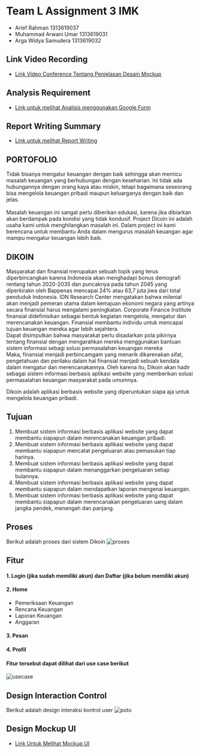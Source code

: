# Team L Assignment 3 IMK <br>
- Arief Rahman              1313619037 <br>
- Muhammad Arwani Umar      1313619031 <br>
- Arga Widya Samudera       1313619032

## Link Video Recording <br>
- <a href = "https://youtu.be/vLceVgqu2BU">Link Video Conference Tentang Penjelasan Desain Mockup </a>

## Analysis Requirement
- <a href = "https://github.com/devreption/HCI-Dikoin/tree/main/phase1">Link untuk melihat Analisis menggunakan Google Form </a>

## Report Writing Summary
- <a href = "https://github.com/devreption/HCI-Dikoin/tree/main/Report%20Writing%20Summary">Link untuk melihat Report Writing </a>
## PORTOFOLIO <br>
Tidak bisanya mengatur keuangan dengan baik sehingga akan memicu masalah keuangan yang berhubungan dengan keseharian. Ini tidak ada hubungannya dengan orang kaya atau miskin, tetapi bagaimana seseorang bisa mengelola keuangan pribadi maupun keluarganya dengan baik dan jelas.
<br> <br>
Masalah keuangan ini sangat perlu diberikan edukasi, karena jika dibiarkan akan berdampak pada kondisi yang tidak kondusif. Project Dicoin ini adalah usaha kami untuk menghilangkan masalah ini. Dalam project ini kami berencana untuk membantu Anda dalam mengurus masalah keuangan agar mampu mengatur keuangan lebih baik.
## DIKOIN <br>
Masyarakat dan finansial merupakan sebuah topik yang terus diperbincangkan karena
Indonesia akan menghadapi bonus demografi rentang tahun 2020-2035 dan puncaknya pada
tahun 2045 yang diperkirakn oleh Bappenas mencapai 24% atau 63,7 juta jiwa dari total
penduduk Indonesia. IDN Research Center mengatakan bahwa milenial akan menjadi pemeran
utama dalam kemajuan ekonomi negara yang artinya secara finansial harus mengalami
peningkatan. Corporate Finance Institute finansial didefinisikan sebagai bentuk kegiatan
mengelola, mengatur dan merencanakan keuangan. Finansial membantu individu untuk
mencapai tujuan keuangan mereka agar lebih sejahtera.
<br>
Dapat disimpulkan bahwa masyarakat perlu disadarkan pola pikirnya tentang finansial
dengan mengarahkan mereka menggunakan bantuan sistem informasi sebagi solusi
permasalahan keuangan mereka
<br>
Maka, finansial menjadi perbincamgam yang menarik dikarenakan sifat, pengetahuan
dan perilaku dalam hal finansial menjadi sebuah kendala dalam mengatur dan
merencanakannya. Oleh karena itu, Dikoin akan hadir sebagai sistem informasi berbasis
aplikasi website yang memberikan solusi permasalahan keuangan masyarakat pada umumnya. <br>

Dikoin adalah aplikasi berbasis website yang diperuntukan siapa aja untuk mengelola keuangan pribadi.

## Tujuan <br>
1. 	Membuat sistem informasi berbasis aplikasi website yang dapat membantu siapapun dalam merencanakan keuangan pribadi. <br>
2. 	Membuat sistem informasi berbasis aplikasi website yang dapat membantu siapapun mencatat pengeluaran atau pemasukan tiap harinya.<br>
3. 	Membuat sistem informasi berbasis aplikasi website yang dapat membantu siapapun dalam menanggarkan pengeluaran setiap bulannya.<br>
4. 	Membuat sistem informasi berbasis aplikasi website yang dapat membantu siapapun dalam mendapatkan laporan mengenai keuangan.<br>
5. 	Membuat sistem informasi berbasis aplikasi website  yang dapat membantu siapapun dalam merencanakan pengeluaran uang dalam jangka pendek, menengah dan panjang.<br>

## Proses
Berikut adalah proses dari sistem Dikoin
![proses](https://github.com/devreption/HCI-Dikoin/blob/main/Use%20Case%2C%20Prosses%2C%20Activity%20Diagram/proses.png)

## Fitur
#### 1. Login (jika sudah memiliki akun) dan Daftar (jika belum memiliki akun)
#### 2. Home
  - Pemeriksaan Keuangan
  - Rencana Keuangan
  - Laporan Keuangan
  - Anggaran
#### 3. Pesan
#### 4. Profil
#### Fitur tersebut dapat dilihat dari use case berikut
![usecase](https://github.com/devreption/HCI-Dikoin/blob/main/Use%20Case%2C%20Prosses%2C%20Activity%20Diagram/usecase.jpeg)

## Design Interaction Control
Berikut adalah design interaksi kontrol user
![poto](https://github.com/devreption/HCI-Dikoin/blob/main/Mockup%20UI/InteraksiKontrol.png)

## Design Mockup UI <br>
- <a href = "https://github.com/devreption/HCI-Dikoin/tree/main/Mockup%20UI/User%20UI">Link Untuk Melihat Mockup UI </a>

